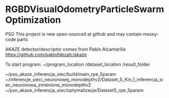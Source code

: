 # RGBDVisualOdometryParticleSwarmOptimization
PSO
This project is new open-sourced at github and may contain messy-code parts

AKAZE detector/descriptor comes from Pablo Alcantarilla
https://github.com/pablofdezalc/akaze


To start program:
~/program_location  /dataset_location /result_folder


~/pso_akaze_inferencja_siec/build/main_rpe_5param ~/inferencje_sieci_neuronowej_monodepthv2/Dataset_5_Kin_1_inferencja_siec_neuronowa_zmienione_monodepthv2 ~/pso_akaze_inferencja_siec/optymalizacje/Dataset5_rpe_5param
